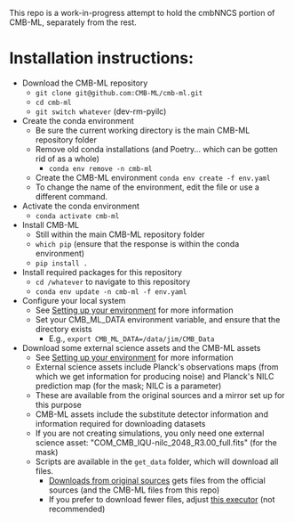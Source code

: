This repo is a work-in-progress attempt to hold the cmbNNCS portion of CMB-ML, separately from the rest. 

# Installation instructions:

- Download the CMB-ML repository
    - `git clone git@github.com:CMB-ML/cmb-ml.git`
    - `cd cmb-ml`
    - `git switch whatever` (dev-rm-pyilc)
- Create the conda environment 
    - Be sure the current working directory is the main CMB-ML repository folder
    - Remove old conda installations (and Poetry... which can be gotten rid of as a whole)
        - `conda env remove -n cmb-ml`
    - Create the CMB-ML environment `conda env create -f env.yaml`
    - To change the name of the environment, edit the file or use a different command.
- Activate the conda environment
    - `conda activate cmb-ml`
- Install CMB-ML
    - Still within the main CMB-ML repository folder
    - `which pip` (ensure that the response is within the conda environment)
    - `pip install .`
- Install required packages for this repository
  - `cd /whatever` to navigate to this repository 
  - `conda env update -n cmb-ml -f env.yaml`
- Configure your local system
  - See [Setting up your environment](https://github.com/CMB-ML/cmb-ml-tutorials/blob/main/C_setting_up_local.ipynb) for more information
  - Set your CMB_ML_DATA environment variable, and ensure that the directory exists
    - E.g., `export CMB_ML_DATA=/data/jim/CMB_Data`
- Download some external science assets and the CMB-ML assets
  - See [Setting up your environment](https://github.com/CMB-ML/cmb-ml-tutorials/blob/main/C_setting_up_local.ipynb) for more information
  - External science assets include Planck's observations maps (from which we get information for producing noise) and Planck's NILC prediction map (for the mask; NILC is a parameter)
  - These are available from the original sources and a mirror set up for this purpose
  - CMB-ML assets include the substitute detector information and information required for downloading datasets
  - If you are not creating simulations, you only need one external science asset: "COM_CMB_IQU-nilc_2048_R3.00_full.fits" (for the mask)
  - Scripts are available in the `get_data` folder, which will download all files.
    - [Downloads from original sources](./get_data/get_assets.py) gets files from the official sources (and the CMB-ML files from this repo)
    - If you prefer to download fewer files, adjust [this executor](get_data/stage_executors/A_get_assets.py) (not recommended)